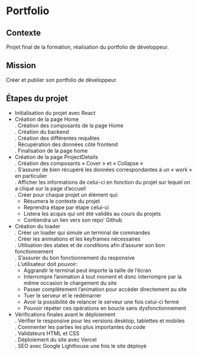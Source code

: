 # Portfolio

## Contexte
Projet final de la formation, réalisation du portfolio de développeur.

## Mission
Créer et publier son portfolio de développeur.

## Étapes du projet
- Initialisation du projet avec React
- Création de la page Home<br>
  . Création des composants de la page Home<br>
  . Création du backend<br>
  . Création des différentes requêtes<br>
  . Récupération des données côté frontend<br>
  . Finalisation de la page home<br>
- Création de la page ProjectDetails<br>
  . Création des composants « Cover » et « Collapse »<br>
  . S’assurer de bien récupéré les données correspondantes à un « work » en particulier<br>
  . Afficher les informations de celui-ci en fonction du projet sur lequel on a cliqué sur la page d’accueil<br>
  . Créer pour chaque projet un élément qui:<br>
  - Résumera le contexte du projet<br>
  - Reprendra étape par étape celui-ci<br>
  - Listera les acquis qui ont été validés au cours du projets<br>
  - Contiendra un lien vers son repo’ Github
- Création du loader<br>
  . Créer un loader qui simule un terminal de commandes<br>
  . Créer les animations et les keyframes nécessaires<br>
  . Utilisation des states et de conditions afin d’assurer son bon fonctionnement<br>
  . S’assurer du bon fonctionnement du responsive<br>
  . L’utilisateur doit pouvoir:<br>
  - Aggrandir le terminal peut importe la taille de l’écran<br>
  - Interrompre l’animation à tout moment et donc interrompre par la même occasion le chargement du site<br>
  - Passer complètement l’animation pour accéder directement au site<br>
  - Tuer le serveur et le redémarrer<br>
  - Avoir la possibilité de relancer le serveur une fois celui-ci fermé<br>
  - Pouvoir répéter ces opérations en boucle sans dysfonctionnement 
- Vérifications finales avant le déploiement<br>
  . Vérifier le responsive pour les versions desktop, tablettes et mobiles<br>
  . Commenter les parties les plus importantes du code<br>
  . Validateurs HTML et CSS<br>
  . Déploiement du site avec Vercel<br>
  . SEO avec Google Lighthouse une fois le site déployé 



  





